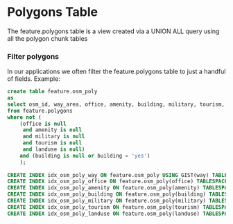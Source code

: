 # Polygons Table

The feature.polygons table is a view created via a UNION ALL query using all the polygon chunk tables


### Filter polygons
In our applications we often filter the feature.polygons table to just a handful of fields. Example:
```sql
create table feature.osm_poly
as 
select osm_id, way_area, office, amenity, building, military, tourism, landuse, way
from feature.polygons
where not (
	(office is null 
	 and amenity is null 
	 and military is null 
	 and tourism is null 
	 and landuse is null)
	and (building is null or building = 'yes')
	);
	
CREATE INDEX idx_osm_poly_way ON feature.osm_poly USING GIST(way) TABLESPACE osm_index;
CREATE INDEX idx_osm_poly_office ON feature.osm_poly(office) TABLESPACE osm_index;
CREATE INDEX idx_osm_poly_amenity ON feature.osm_poly(amenity) TABLESPACE osm_index;
CREATE INDEX idx_osm_poly_building ON feature.osm_poly(building) TABLESPACE osm_index;
CREATE INDEX idx_osm_poly_military ON feature.osm_poly(military) TABLESPACE osm_index;
CREATE INDEX idx_osm_poly_tourism ON feature.osm_poly(tourism) TABLESPACE osm_index;
CREATE INDEX idx_osm_poly_landuse ON feature.osm_poly(landuse) TABLESPACE osm_index;
```
